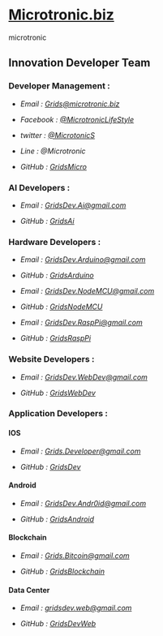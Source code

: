 # [Microtronic.biz](http://microtronic.biz/)
microtronic

## Innovation Developer Team

### Developer Management :

  + *Email : Grids@microtronic.biz*

  + *Facebook : [@MicrotronicLifeStyle](https://www.facebook.com/MicrotronicLifeStyle)*

  + *twitter : [@MicrotonicS](https://mobile.twitter.com/MicrotonicS)*

  + *Line : @Microtronic*

  + *GitHub : [GridsMicro](https://github.com/GridsMicro)*

### AI Developers :

  + *Email : GridsDev.Ai@gmail.com*

  + *GitHub : [GridsAi](https://github.com/GridsAi)*

### Hardware Developers : 

  + *Email : GridsDev.Arduino@gmail.com*

  + *GitHub : [GridsArduino](https://github.com/GridsArduino)*

  + *Email : GridsDev.NodeMCU@gmail.com*

  + *GitHub : [GridsNodeMCU](https://github.com/GridsNodeMCU)*

  + *Email : GridsDev.RaspPi@gmail.com*

  + *GitHub : [GridsRaspPi](https://github.com/GridsRaspPi)*

### Website Developers :

  + *Email : GridsDev.WebDev@gmail.com*

  + *GitHub : [GridsWebDev](https://github.com/GridsWebDev)*

### Application Developers : 

#### IOS

  + *Email : Grids.Developer@gmail.com*

  + *GitHub : [GridsDev](https://github.com/GridsDev)*

#### Android

  + *Email : GridsDev.Andr0id@gmail.com*

  + *GitHub : [GridsAndroid](https://github.com/GridsAndroid)*

#### Blockchain

  + *Email : Grids.Bitcoin@gmail.com*

  + *GitHub : [GridsBlockchain](https://github.com/GridsBlockchain)*

#### Data Center

  + *Email : gridsdev.web@gmail.com*

  + *GitHub : [GridsDevWeb](https://github.com/GridsDevWeb)*
